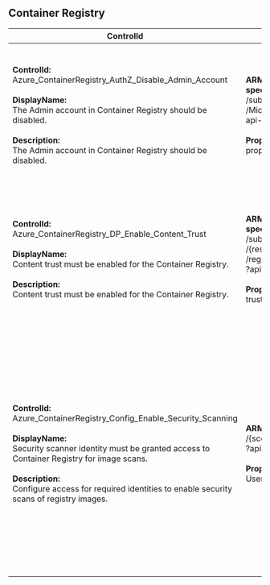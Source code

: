 ## Container Registry

| ControlId | Dependent Azure API(s) and Properties | Control spec |
|-----------|-------------------------------------|------------------|
| <b>ControlId:</b><br>Azure_ContainerRegistry_AuthZ_Disable_Admin_Account<br><br><b>DisplayName:</b><br>The Admin account in Container Registry should be disabled.<br><br><b>Description: </b><br> The Admin account in Container Registry should be disabled. | <b> ARM API to lists all the container registries under the specified subscription. </b> <br> /subscriptions/{subscriptionId}/providers<br>/Microsoft.ContainerRegistry/registries? <br> api-version=2019-05-01 <br><br><b>Properties:</b><br> properties.adminUserEnabled | <b>Scope: </b> Applies on all container registry resources.<br><br><b>Config: </b> NA<br><br> <b>Passed: </b><br> 'Admin User' is 'Disabled'. <br><br> <b>Failed: </b><br> 'Admin User' is 'Enabled'. |
| <b>ControlId:</b><br>Azure_ContainerRegistry_DP_Enable_Content_Trust<br><br><b>DisplayName:</b><br>Content trust must be enabled for the Container Registry.<br><br><b>Description: </b><br> Content trust must be enabled for the Container Registry. | <b> ARM API to lists all the container registries under the specified subscription. </b> <br> /subscriptions/{subscriptionId}/resourceGroups<br>/{resourceGroupName}/providers/Microsoft.ContainerRegistry<br>/registries/{ResourceName}/listPolicies<br>?api-version=2017-10-01 <br><br><b>Properties:</b><br> trustPolicy.status | <b>Scope: </b> Applies on all container registry resources.<br><br><b>Config: </b> NA<br><br> <b>Passed: </b><br> Content trust is enabled. <br><br> <b>Failed: </b><br> Content trust is not enabled. |
| <b>ControlId:</b><br>Azure_ContainerRegistry_Config_Enable_Security_Scanning<br><br><b>DisplayName:</b><br>Security scanner identity must be granted access to Container Registry for image scans.<br><br><b>Description: </b><br> Configure access for required identities to enable security scans of registry images. | <b> ARM API to list role assignment at scope: </b> <br> /{scope}/providers/Microsoft.Authorization/roleAssignments<br>?api-version=2018-01-01-preview <br><br><b>Properties:</b><br> UserName, RoleName, ResourceId | <b>Scope: </b> Applies on all container registry resources.<br><br><b>Config: </b> CentralAccount <br><br> <b>Passed: </b><br>1. No mandatory central account required. <br> *Or* <br>2. Mandatory central account found with required role. <br><br> <b>Failed: </b><br>Mandatory central account not found with required role. |


